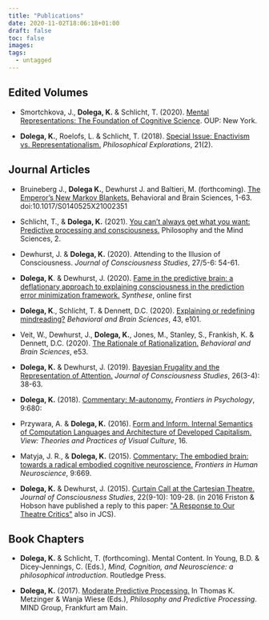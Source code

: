 ```yaml
---
title: "Publications"
date: 2020-11-02T18:06:18+01:00
draft: false
toc: false
images:
tags:
  - untagged
---
```


## Edited Volumes

+ Smortchkova, J., **Dolega, K.** & Schlicht, T. (2020). [Mental Representations: The Foundation of Cognitive Science](https://global.oup.com/academic/product/what-are-mental-representations-9780190686673?cc=us&lang=en&). OUP: New York.

+ **Dolega, K.**, Roelofs, L. & Schlicht, T. (2018). [Special Issue: Enactivism vs. Representationalism.](https://www.tandfonline.com/toc/rpex20/21/2?nav=tocList) *Philosophical Explorations*, 21(2).

## Journal Articles

+ Bruineberg J., **Dolega K.**, Dewhurst J. and Baltieri, M. (forthcoming). [The Emperor’s New Markov Blankets.](https://www.cambridge.org/core/services/aop-cambridge-core/content/view/715C589A73DDF861DCF8997271DE0B8C/S0140525X21002351a.pdf/the-emperors-new-markov-blankets.pdf) Behavioral and Brain Sciences, 1-63. doi:10.1017/S0140525X21002351

+ Schlicht, T., & **Dolega, K.** (2021). [You can’t always get what you want: Predictive processing and consciousness.](https://doi.org/10.33735/phimisci.2021.80) Philosophy and the Mind Sciences, 2. 

+ Dewhurst, J. & **Dolega, K.** (2020). Attending to the Illusion of Consciousness. *Journal of Consciousness Studies*, 27/5-6: 54-61.

+ **Dolega, K**. & Dewhurst, J. (2020). [Fame in the predictive brain: a deflationary approach to explaining consciousness in the prediction error minimization framework.](https://link.springer.com/article/10.1007/s11229-020-02548-9) *Synthese*, online first

+ **Dolega, K**., Schlicht, T. & Dennett, D.C. (2020). [Explaining or redefining mindreading?](https://www.cambridge.org/core/journals/behavioral-and-brain-sciences/article/explaining-or-redefining-mindreading/5F0FB62424F3A5CA6F87684B4AA915C2) *Behavioral and Brain Sciences*, 43, e101.

+ Veit, W., Dewhurst, J., **Dolega, K.**, Jones, M., Stanley, S., Frankish, K. & Dennett, D.C. (2020). [The Rationale of Rationalization.](https://www.cambridge.org/core/journals/behavioral-and-brain-sciences/article/rationale-of-rationalization/B894BC20A0A611D559AF5B87B4DBC819) *Behavioral and Brain Sciences*, e53.

+ **Dolega, K.** & Dewhurst, J. (2019). [Bayesian Frugality and the Representation of Attention.](https://www.ingentaconnect.com/contentone/imp/jcs/2019/00000026/f0020003/art00003) *Journal of Consciousness Studies*, 26(3-4): 38-63.

+ **Dolega, K.** (2018). [Commentary: M-autonomy.](https://www.frontiersin.org/articles/10.3389/fpsyg.2018.00680/full) *Frontiers in Psychology*, 9:680:

+ Przywara, A. & **Dolega, K.** (2016). [Form and Inform. Internal Semantics of Computation Languages and Architecture of Developed Capitalism.](https://www.pismowidok.org/en/archive/2016/16-digital-darkness/form-and-inform.-internal-semantics-of-computation-languages-and) *View: Theories and Practices of Visual Culture*, 16.

+ Matyja, J. R., & **Dolega, K.** (2015). [Commentary: The embodied brain: towards a radical embodied cognitive neuroscience.](https://www.frontiersin.org/articles/10.3389/fnhum.2015.00669/full) *Frontiers in Human Neuroscience*, 9:669.

+ **Dolega, K.** & Dewhurst, J. (2015). [Curtain Call at the Cartesian Theatre.](https://www.ingentaconnect.com/contentone/imp/jcs/2015/00000022/F0020009/art00008) *Journal of Consciousness Studies*, 22(9-10): 109-28. (in 2016 Friston & Hobson have published a reply to this paper: ["A Response to Our Theatre Critics"](https://www.fil.ion.ucl.ac.uk/~karl/A%20response%20to%20our%20Theatre%20critics.pdf) also in JCS).

## Book Chapters

+ **Dolega, K.** & Schlicht, T. (forthcoming). Mental Content. In Young, B.D. & Dicey-Jennings, C. (Eds.), *Mind, Cognition, and Neuroscience: a philosophical introduction*. Routledge Press.

+ **Dolega, K.** (2017). [Moderate Predictive Processing.](https://predictive-mind.net/papers/moderate-predictive-processing) In Thomas K. Metzinger & Wanja Wiese (Eds.), *Philosophy and Predictive Processing*. MIND Group, Frankfurt am Main.


